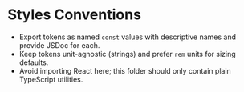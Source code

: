 # Styles Conventions
- Export tokens as named `const` values with descriptive names and provide JSDoc for each.
- Keep tokens unit-agnostic (strings) and prefer `rem` units for sizing defaults.
- Avoid importing React here; this folder should only contain plain TypeScript utilities.
